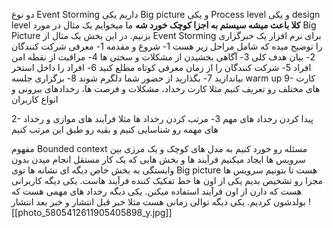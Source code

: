 دو نوع Event Storming داریم یکی Big picture  و یکی Process level و یکی design level
**کلا باعث میشه سیستم به اجزا کوچک خورد شه**
ما میخوایم یک مثال در مورد Big Picture بزنیم. 
در این بخش یک مثال از Event Storming برای نرم افزار یک خبرگزاری را توضیح میده
که شامل مراحل زیر هست
1- شروع و مقدمه
	1- معرفی شرکت کنندگان
	2- بیان هدف کلی
	3- آگاهی بخشیدن از مشکلات و سختی ها
	4- مراقبت از نقطه امن افراد
	5- شرکت کنندگان را از زمان معرفی کوتاه مطلع کنید
	6- افراد را داخل استخر بیاندازید
	7- بگذارید از حضور شما دلگرم شوند
	8- برگزاری جلسه warm up
	9- کارت های مختلف رو تعریف کنیم مثلا کارت رخداد، مشکلات و فرصت ها، رخدادهای بیرونی و انواع کاربران

2- پیدا کردن رخداد های مهم
3- مرتب کردن رخداد ها مثلا فرآیند های موازی و رخداد های مهمه رو شناسایی کنیم و بقیه رو طبق این مرتب کنیم 

مفهوم Bounded context
مسئله رو خورد کنیم به مدل های کوچک و یک مرزی بین سرویس ها ایجاد میکنیم
فرآیند ها و بخش هایی که یک کار مستقل انجام میدن بدون  وابستگی به بخش خاص دیگه ای 
نشانه ها توی Big picture هست تا بتونیم سرویس ها مجزا رو تشخیص بدیم یکی از اون ها خط تفکیک کننده فرآیند هاست. یکی دیگه کاربرانی هست که دارن از اون فرآیند استفاده میکنن. یکی دیگه رخداد های مهمی هست که بولدشون کردیم. یکی دیگه توالی زمانی هست مثلا خبر قبل انتشار و خبر بعد انتشار ![[photo_5805412611905405898_y.jpg]]